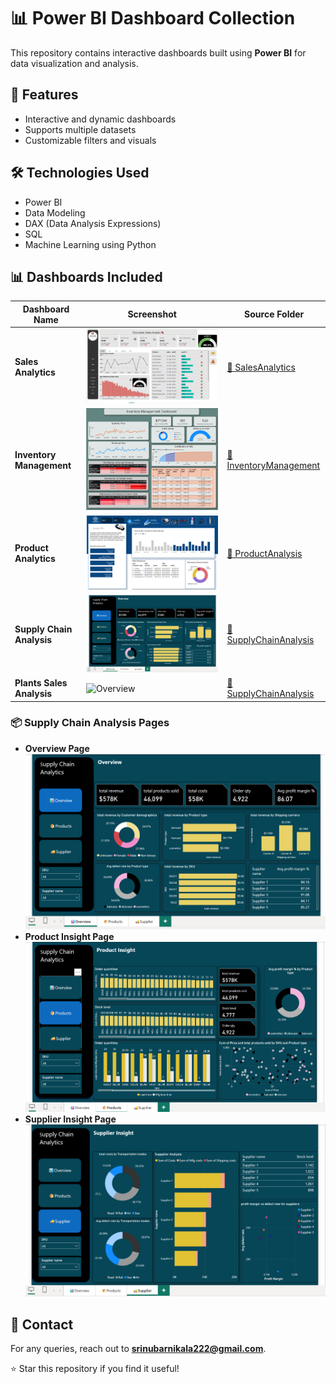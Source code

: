 # 📊 Power BI Dashboard Collection

This repository contains interactive dashboards built using **Power BI** for data visualization and analysis.

## 🔹 Features
- Interactive and dynamic dashboards  
- Supports multiple datasets  
- Customizable filters and visuals  

## 🛠 Technologies Used
- Power BI  
- Data Modeling  
- DAX (Data Analysis Expressions)  
- SQL  
- Machine Learning using Python  

## 📊 Dashboards Included

| Dashboard Name         | Screenshot | Source Folder |
|------------------------|------------|---------------|
| **Sales Analytics** | ![Sales Analytics](SalesAnalysis/SalesAnalytics.png) | [📂 SalesAnalytics](./SalesAnalytics/) |
| **Inventory Management** | ![Inventory Management](InventoryManagement/InventoryManagementScreenShot.png) | [📂 InventoryManagement](./InventoryManagement/) |
| **Product Analytics** | ![Product Analytics](ProductAnalysis/ProductAnalytics.png) | [📂 ProductAnalysis](./ProductAnalysis/) |
| **Supply Chain Analysis** | ![Supply Chain Overview](SupplyChainAnalysis/OverViewPage.png) | [📂 SupplyChainAnalysis](./SupplyChainAnalysis/) |
| **Plants Sales Analysis** | ![ Overview](PlantSaleAnalysis\/PlantSaleAnalysis.png) | [📂 SupplyChainAnalysis](./PlantSaleAnalysis\/) |

### 📦 **Supply Chain Analysis Pages**
- **Overview Page**  
  ![Overview](SupplyChainAnalysis/OverViewPage.png)  
- **Product Insight Page**  
  ![Product Insight](SupplyChainAnalysis/ProductInsightPage.png)  
- **Supplier Insight Page**  
  ![Supplier Insight](SupplyChainAnalysis/supplierInsightPage.png)  

## 📧 Contact
For any queries, reach out to **srinubarnikala222@gmail.com**.

⭐ Star this repository if you find it useful!
